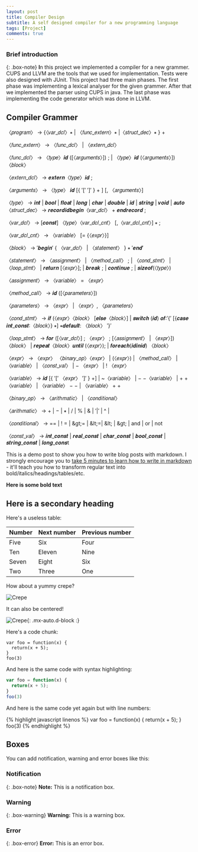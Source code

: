 ```yaml
---
layout: post
title: Compiler Design 
subtitle: A self designed compiler for a new programming language
tags: [Project]
comments: true
---
```


### Brief introduction

{: .box-note}
**I**n this project we implemented a compiler for a new grammer. CUPS and LLVM are the tools that we used for implementation. Tests were also designed with JUnit.
This project had three main phases. The first phase was implementing a lexical analyser for the given grammer. After that we implemented the parser using CUPS in java. The last phase was implementing the code generator which was done in LLVM.


## Compiler Grammer
〈𝑝𝑟𝑜𝑔𝑟𝑎𝑚〉 → {〈𝑣𝑎𝑟\_𝑑𝑐𝑙〉∗ \| 〈𝑓𝑢𝑛𝑐\_𝑒𝑥𝑡𝑒𝑟𝑛〉∗ \|〈𝑠𝑡𝑟𝑢𝑐𝑡\_𝑑𝑒𝑐〉∗ } +

〈𝑓𝑢𝑛𝑐\_𝑒𝑥𝑡𝑒𝑟𝑛〉 → 〈𝑓𝑢𝑛𝑐\_𝑑𝑐𝑙〉 \| 〈𝑒𝑥𝑡𝑒𝑟𝑛\_𝑑𝑐𝑙〉

〈𝑓𝑢𝑛𝑐\_𝑑𝑐𝑙〉 → 〈𝑡𝑦𝑝𝑒〉𝒊𝒅 ([〈𝑎𝑟𝑔𝑢𝑚𝑒𝑛𝑡𝑠〉]) ; \| 〈𝑡𝑦𝑝𝑒〉𝒊𝒅 (〈𝑎𝑟𝑔𝑢𝑚𝑒𝑛𝑡𝑠〉]) 〈𝑏𝑙𝑜𝑐𝑘〉

〈𝑒𝑥𝑡𝑒𝑟𝑛\_𝑑𝑐𝑙〉 → 𝒆𝒙𝒕𝒆𝒓𝒏〈𝑡𝑦𝑝𝑒〉𝒊𝒅 ;

〈𝑎𝑟𝑔𝑢𝑚𝑒𝑛𝑡𝑠〉 → 〈𝑡𝑦𝑝𝑒〉 𝒊𝒅 [{ ′[′ ′]′ } + ] [, 〈𝑎𝑟𝑔𝑢𝑚𝑒𝑛𝑡𝑠〉]

〈𝑡𝑦𝑝𝑒〉 → 𝒊𝒏𝒕 \| 𝒃𝒐𝒐𝒍 \| 𝒇𝒍𝒐𝒂𝒕 \| 𝒍𝒐𝒏𝒈 \| 𝒄𝒉𝒂𝒓 \| 𝒅𝒐𝒖𝒃𝒍𝒆 \| 𝒊𝒅 \| 𝒔𝒕𝒓𝒊𝒏𝒈 \| 𝒗𝒐𝒊𝒅 \| 𝒂𝒖𝒕𝒐〈𝑠𝑡𝑟𝑢𝑐𝑡\_𝑑𝑒𝑐〉 → 𝒓𝒆𝒄𝒐𝒓𝒅𝒊𝒅𝒃𝒆𝒈𝒊𝒏〈𝑣𝑎𝑟\_𝑑𝑐𝑙〉 + 𝒆𝒏𝒅𝒓𝒆𝒄𝒐𝒓𝒅 ;

〈𝑣𝑎𝑟\_𝑑𝑐𝑙〉 → [𝒄𝒐𝒏𝒔𝒕] 〈𝑡𝑦𝑝𝑒〉〈𝑣𝑎𝑟\_𝑑𝑐𝑙\_𝑐𝑛𝑡〉 [,〈𝑣𝑎𝑟\_𝑑𝑐𝑙\_𝑐𝑛𝑡〉] ∗ ;

〈𝑣𝑎𝑟\_𝑑𝑐𝑙\_𝑐𝑛𝑡〉 → 〈𝑣𝑎𝑟𝑖𝑎𝑏𝑙𝑒〉 [= {〈𝑒𝑥𝑝𝑟〉}]

〈𝑏𝑙𝑜𝑐𝑘〉 → ′𝒃𝒆𝒈𝒊𝒏′ { 〈𝑣𝑎𝑟\_𝑑𝑐𝑙〉 \| 〈𝑠𝑡𝑎𝑡𝑒𝑚𝑒𝑛𝑡〉 } ∗ ′𝒆𝒏𝒅′

〈𝑠𝑡𝑎𝑡𝑒𝑚𝑒𝑛𝑡〉 → 〈𝑎𝑠𝑠𝑖𝑔𝑛𝑚𝑒𝑛𝑡〉 \| 〈𝑚𝑒𝑡ℎ𝑜𝑑\_𝑐𝑎𝑙𝑙〉 ; \| 〈𝑐𝑜𝑛𝑑\_𝑠𝑡𝑚𝑡〉 \| 〈𝑙𝑜𝑜𝑝\_𝑠𝑡𝑚𝑡〉 \| 𝒓𝒆𝒕𝒖𝒓𝒏 [〈𝑒𝑥𝑝𝑟〉]; \| 𝒃𝒓𝒆𝒂𝒌 ; \| 𝒄𝒐𝒏𝒕𝒊𝒏𝒖𝒆 ; \| 𝒔𝒊𝒛𝒆𝒐𝒇(〈𝑡𝑦𝑝𝑒〉)

〈𝑎𝑠𝑠𝑖𝑔𝑛𝑚𝑒𝑛𝑡〉 → 〈𝑣𝑎𝑟𝑖𝑎𝑏𝑙𝑒〉 = 〈𝑒𝑥𝑝𝑟〉

〈𝑚𝑒𝑡ℎ𝑜𝑑\_𝑐𝑎𝑙𝑙〉 → 𝒊𝒅 ([〈𝑝𝑎𝑟𝑎𝑚𝑒𝑡𝑒𝑟𝑠〉])

〈𝑝𝑎𝑟𝑎𝑚𝑒𝑡𝑒𝑟𝑠〉 → 〈𝑒𝑥𝑝𝑟〉 \| 〈𝑒𝑥𝑝𝑟〉, 〈𝑝𝑎𝑟𝑎𝑚𝑒𝑡𝑒𝑟𝑠〉

〈𝑐𝑜𝑛𝑑\_𝑠𝑡𝑚𝑡〉 → 𝒊𝒇 (〈𝑒𝑥𝑝𝑟〉〈𝑏𝑙𝑜𝑐𝑘〉 [𝒆𝒍𝒔𝒆〈𝑏𝑙𝑜𝑐𝑘〉] \| 𝒔𝒘𝒊𝒕𝒄𝒉 (𝒊𝒅) 𝒐𝒇∶′{′ [{𝒄𝒂𝒔𝒆 𝒊𝒏𝒕\_𝒄𝒐𝒏𝒔𝒕∶〈𝑏𝑙𝑜𝑐𝑘〉} ∗] ∗𝒅𝒆𝒇𝒂𝒖𝒍𝒕: 〈𝑏𝑙𝑜𝑐𝑘〉 ′}′

〈𝑙𝑜𝑜𝑝\_𝑠𝑡𝑚𝑡〉 → 𝒇𝒐𝒓 ([〈𝑣𝑎𝑟\_𝑑𝑐𝑙〉] ; 〈𝑒𝑥𝑝𝑟〉 ; [〈𝑎𝑠𝑠𝑖𝑔𝑛𝑚𝑒𝑛𝑡〉 \| 〈𝑒𝑥𝑝𝑟〉]) 〈𝑏𝑙𝑜𝑐𝑘〉 \| 𝒓𝒆𝒑𝒆𝒂𝒕〈𝑏𝑙𝑜𝑐𝑘〉𝒖𝒏𝒕𝒊𝒍 (〈𝑒𝑥𝑝𝑟〉); \| 𝒇𝒐𝒓𝒆𝒂𝒄𝒉(𝒊𝒅𝒊𝒏𝒊𝒅) 〈𝑏𝑙𝑜𝑐𝑘〉

〈𝑒𝑥𝑝𝑟〉 → 〈𝑒𝑥𝑝𝑟〉 〈𝑏𝑖𝑛𝑎𝑟𝑦\_𝑜𝑝〉〈𝑒𝑥𝑝𝑟〉 \| (〈𝑒𝑥𝑝𝑟〉) \| 〈𝑚𝑒𝑡ℎ𝑜𝑑\_𝑐𝑎𝑙𝑙〉 \| 〈𝑣𝑎𝑟𝑖𝑎𝑏𝑙𝑒〉 \| 〈𝑐𝑜𝑛𝑠𝑡\_𝑣𝑎𝑙〉 \| − 〈𝑒𝑥𝑝𝑟〉 \| ! 〈𝑒𝑥𝑝𝑟〉

〈𝑣𝑎𝑟𝑖𝑎𝑏𝑙𝑒〉 → 𝒊𝒅 [{ ′[′ 〈𝑒𝑥𝑝𝑟〉 ′]′ } +] \| ~〈𝑣𝑎𝑟𝑖𝑎𝑏𝑙𝑒〉 \| − −〈𝑣𝑎𝑟𝑖𝑎𝑏𝑙𝑒〉 \| + +〈𝑣𝑎𝑟𝑖𝑎𝑏𝑙𝑒〉 \| 〈𝑣𝑎𝑟𝑖𝑎𝑏𝑙𝑒〉 − − \| 〈𝑣𝑎𝑟𝑖𝑎𝑏𝑙𝑒〉 + +

〈𝑏𝑖𝑛𝑎𝑟𝑦\_𝑜𝑝〉 → 〈𝑎𝑟𝑖𝑡ℎ𝑚𝑎𝑡𝑖𝑐〉 \| 〈𝑐𝑜𝑛𝑑𝑖𝑡𝑖𝑜𝑛𝑎𝑙〉

〈𝑎𝑟𝑖𝑡ℎ𝑚𝑎𝑡𝑖𝑐〉 → + \| − \| ∗ \| / \| % \| &amp; \| ′\|′ \| ^ \|

〈𝑐𝑜𝑛𝑑𝑖𝑡𝑖𝑜𝑛𝑎𝑙〉 → == \| ! = \| \&gt;= \| \&lt;=\| \&lt; \| \&gt; \| and \| or \| not

〈𝑐𝑜𝑛𝑠𝑡\_𝑣𝑎𝑙〉 → 𝒊𝒏𝒕\_𝒄𝒐𝒏𝒔𝒕 \| 𝒓𝒆𝒂𝒍\_𝒄𝒐𝒏𝒔𝒕 \| 𝒄𝒉𝒂𝒓\_𝒄𝒐𝒏𝒔𝒕 \| 𝒃𝒐𝒐𝒍\_𝒄𝒐𝒏𝒔𝒕 \| 𝒔𝒕𝒓𝒊𝒏𝒈\_𝒄𝒐𝒏𝒔𝒕 \| 𝒍𝒐𝒏𝒈\_𝒄𝒐𝒏𝒔t


This is a demo post to show you how to write blog posts with markdown.  I strongly encourage you to [take 5 minutes to learn how to write in markdown](https://markdowntutorial.com/) - it'll teach you how to transform regular text into bold/italics/headings/tables/etc.

**Here is some bold text**

## Here is a secondary heading

Here's a useless table:

| Number | Next number | Previous number |
| :------ |:--- | :--- |
| Five | Six | Four |
| Ten | Eleven | Nine |
| Seven | Eight | Six |
| Two | Three | One |


How about a yummy crepe?

![Crepe](https://s3-media3.fl.yelpcdn.com/bphoto/cQ1Yoa75m2yUFFbY2xwuqw/348s.jpg)

It can also be centered!

![Crepe](https://s3-media3.fl.yelpcdn.com/bphoto/cQ1Yoa75m2yUFFbY2xwuqw/348s.jpg){: .mx-auto.d-block :}

Here's a code chunk:

~~~
var foo = function(x) {
  return(x + 5);
}
foo(3)
~~~

And here is the same code with syntax highlighting:

```javascript
var foo = function(x) {
  return(x + 5);
}
foo(3)
```

And here is the same code yet again but with line numbers:

{% highlight javascript linenos %}
var foo = function(x) {
  return(x + 5);
}
foo(3)
{% endhighlight %}

## Boxes
You can add notification, warning and error boxes like this:

### Notification

{: .box-note}
**Note:** This is a notification box.

### Warning

{: .box-warning}
**Warning:** This is a warning box.

### Error

{: .box-error}
**Error:** This is an error box.

